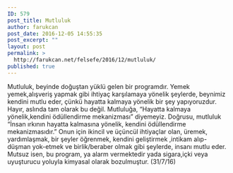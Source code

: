 ```yaml
---
ID: 579
post_title: Mutluluk
author: farukcan
post_date: 2016-12-05 14:55:35
post_excerpt: ""
layout: post
permalink: >
  http://farukcan.net/felsefe/2016/12/mutluluk/
published: true
---
```

Mutluluk, beyinde doğuştan yüklü gelen bir programdır. Yemek yemek,alışveriş yapmak gibi ihtiyaç karşılamaya yönelik şeylerde, beynimiz kendini mutlu eder, çünkü hayatta kalmaya yönelik bir şey yapıyoruzdur. Hayır, aslında tam olarak bu değil. Mutluluğa, “Hayatta kalmaya yönelik,kendini ödüllendirme mekanizması” diyemeyiz. Doğrusu, mutluluk “İnsan ırkının hayatta kalmasına yönelik, kendini ödüllendirme mekanizmasıdır.” Onun için ikincil ve üçüncül ihtiyaçlar olan, üremek, yardımlaşmak, bir şeyler öğrenmek, kendini geliştirmek ,intikam alıp-düşman yok-etmek ve birlik/beraber olmak gibi şeylerde, insanı mutlu eder. Mutsuz isen, bu program, ya alarm vermektedir yada sigara,içki veya uyuşturucu yoluyla kimyasal olarak bozulmuştur. (31/7/16)

&nbsp;

&nbsp;

&nbsp;
